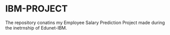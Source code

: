 # IBM-PROJECT
The repository conatins my Employee Salary Prediction Project made during the inetrnship of Edunet-IBM.  
